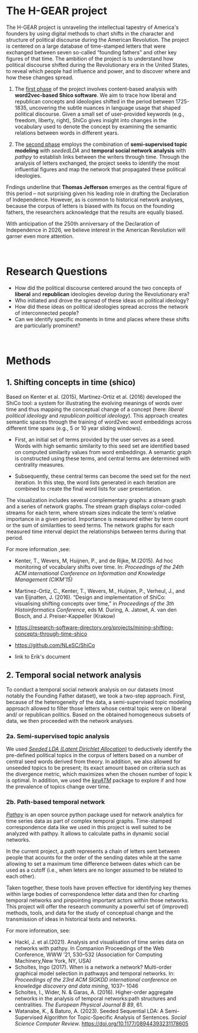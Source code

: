 # The H-GEAR project
The H-GEAR project is unraveling the intellectual tapestry of America's founders by using digital methods to chart shifts in the character and structure of political discourse during the American Revolution. The project is centered on a large database of time-stamped letters that were exchanged between seven so-called “founding fathers” and other key figures of that time. The ambition of the project is to understand how political discourse shifted during the Revolutionary era in the United States, to reveal which people had influence and power, and to discover where and how these changes spread.  
 
1) The <u>first phase</u> of the project involves content-based analysis with **word2vec-based Shico software**. We aim to trace how liberal and republican concepts and ideologies shifted in the period between 1725-1835, uncovering the subtle nuances in language usage that shaped political discourse. Given a small set of user-provided keywords (e.g., freedom, liberty, right), ShiCo gives insight into changes in the vocabulary used to denote the concept by examining the semantic relations between words in different years.  
 
2) The <u>second phase</u> employs the combination of **semi-supervised topic modeling** with *seededLDA* and **temporal social network analysis** with *pathpy* to establish links between the writers through time. Through the analysis of letters exchanged, the project seeks to identify the most influential figures and map the network that propagated these political ideologies.  
 
Fndings underline that **Thomas Jefferson** emerges as the central figure of this period – not surprising given his leading role in drafting the Declaration of Independence. However, as is common to historical network analyses, because the corpus of letters is biased with its focus on the founding fathers, the researchers acknowledge that the results are equally biased.  
 
With anticipation of the 250th anniversary of the Declaration of Independence in 2026, we believe interest in the American Revolution will garner even more attention.

<br>


# Research Questions
- How did the political discourse centered around the two concepts of **liberal** and **republican** ideologies develop during the Revolutionary era?
- Who initiated and drove the spread of these ideas on political ideology?
- How did these ideas on political ideologies spread accross the network of interconnected people?
- Can we identify specific moments in time and places where these shifts are particularly prominent?  

<br>

# Methods


## 1. Shifting concepts in time (shico)
 
Based on Kenter et al. (2015), Martinez-Ortiz et al. (2016) developed the ShiCo tool: a system for illustrating the evolving meanings of words over time and thus mapping the conceptual change of a concept (here: *liberal political ideology* and  *republican political ideology*). This approach creates semantic spaces through the training of word2vec word embeddings across different time spans (e.g., 5 or 10 year sliding windows).

* First, an initial set of terms provided by the user serves as a seed. Words with high semantic similarity to this seed set are identified based on computed similarity values from word embeddings. A semantic graph is constructed using these terms, and central terms are determined with centrality measures.

* Subsequently, these central terms can become the seed set for the next iteration. In this step, the word lists generated in each iteration are combined to create the final word lists for user presentation.

The visualization includes several complementary graphs: a stream graph and a series of network graphs. The stream graph displays color-coded streams for each term, where stream sizes indicate the term's relative importance in a given period. Importance is measured either by term count or the sum of similarities to seed terms. The network graphs for each measured time interval depict the relationships between terms during that period.

For more information ,see:
* Kenter, T., Wevers, M, Huijnen, P., and de Rijke, M.(2015). Ad hoc monitoring of vocabulary shifts over time. In: *Proceedings of the 24th ACM international Conference on Information and Knowledge Management (CIKM’15)*

* Martinez-Ortiz, C., Kenter, T., Wevers, M., Huijnen, P., Verheul, J., and van
Eijnatten, J. (2016). “Design and implementation of ShiCo: visualising shifting
concepts over time,” in *Proceedings of the 3th Histoinformatics Conference*, eds
M. During, A. Jatowt, A. van den Bosch, and J. Preiser-Kappeller (Krakow)

* https://research-software-directory.org/projects/mining-shifting-concepts-through-time-shico

* https://github.com/NLeSC/ShiCo

* link to Erik's document

## 2. Temporal social network analysis
To conduct a temporal social network analysis on our datasets (most notably the Founding Father dataset), we took a two-step approach. First, because of the heterogeneity of the data, a semi-supervised topic modeling approach allowed to filter those letters whose central topic were on liberal and/ or republican politics. Based on the obtained homogeneous subsets of data, we then proceeded with the network analyses.

### 2a. Semi-supervised topic analysis
We used [*Seeded LDA (Latent Dirichlet Allocation)*](https://koheiw.github.io/seededlda/index.html) to deductively identify the pre-defined political topics in the corpus of letters based on a number of central seed words derived from theory. In addition, we also allowed for unseeded topics to be present; its exact amount based on criteria such as the divergence metric, which maximizes when the chosen number of topic k is optimal. In addition, we used the [*keyATM*](https://keyatm.github.io/keyATM/index.html) package to explore if and how the prevalence of topics change over time.

### 2b. Path-based temporal network
[*Pathpy*](https://www.pathpy.net/0.0.2-dev/) is an open source python package used for network analytics for time series data as part of complex temporal graphs. Time-stamped correspondence data like we used in this project is well suited to be analyzed with pathpy. It allows to calculate paths in dynamic social networks.

In the current project, a *path* represents a chain of letters sent between people that acounts for the order of the sending dates while at the same allowing to set a maximum time difference between dates which can be used as a cutoff (i.e., when leters are no longer assumed to be related to each other).

Taken together, these tools have proven effective for identifying key themes within large bodies of correspondence letter data and then for charting temporal networks and pinpointing important actors within those networks. This project will offer the research community a powerful set of (improved) methods, tools, and data for the study of conceptual change and the transmission of ideas in historical texts and networks.

For more information, see:

* Hackl, J. et al.(2021). Analysis and visualisation of time series data on networks with pathpy. In Companion Proceedings of the Web Conference, WWW ’21, 530–532 (Association for Computing Machinery,New York, NY, USA)
* Scholtes, Ingo (2017). When is a network a network? Multi-order graphical model selection in pathways and temporal networks. In: *Proceedings of the 23rd ACM SIGKDD international conference on knowledge discovery and data mining*, 1037– 1046
* Scholtes, I., Wider, N. & Garas, A. (2016). Higher-order aggregate networks in the analysis of temporal networks:path structures and centralities. *The European Physical Journal B 89*, 61.
* Watanabe, K., & Baturo, A. (2023). Seeded Sequential LDA: A Semi-Supervised Algorithm for Topic-Specific Analysis of Sentences. *Social Science Computer Review*. https://doi.org/10.1177/08944393231178605
